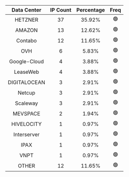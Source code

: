 | Data Center | IP Count | Percentage | Freq |
|:------------:|:--------:|:-----------:|:-----:|
| HETZNER | 37 | 35.92% | 🟢 |
| AMAZON | 13 | 12.62% | 🟢 |
| Contabo | 12 | 11.65% | 🟢 |
| OVH | 6 | 5.83% | 🟢 |
| Google-Cloud | 4 | 3.88% | 🟢 |
| LeaseWeb | 4 | 3.88% | 🟢 |
| DIGITALOCEAN | 3 | 2.91% | 🟢 |
| Netcup | 3 | 2.91% | 🟢 |
| Scaleway | 3 | 2.91% | 🟢 |
| MEVSPACE | 2 | 1.94% | 🟢 |
| HIVELOCITY | 1 | 0.97% | 🟢 |
| Interserver | 1 | 0.97% | 🟢 |
| IPAX | 1 | 0.97% | 🟢 |
| VNPT | 1 | 0.97% | 🟢 |
| OTHER | 12 | 11.65% | 🟢 |